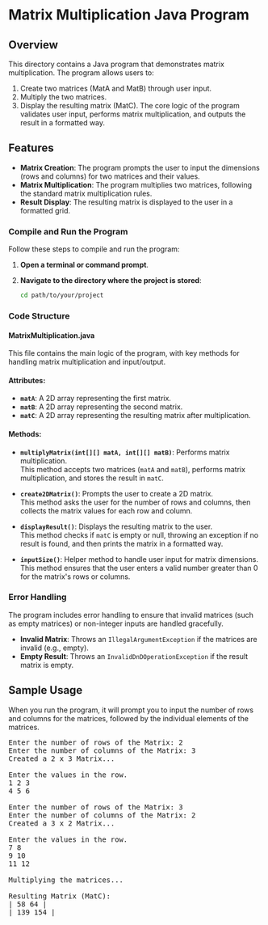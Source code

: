 ﻿# Matrix Multiplication Java Program
## Overview
This directory contains a Java program that demonstrates matrix multiplication. The program allows users to:

1. Create two matrices (MatA and MatB) through user input.
2. Multiply the two matrices.
3. Display the resulting matrix (MatC).
The core logic of the program validates user input, performs matrix multiplication, and outputs the result in a formatted way.

## Features
- **Matrix Creation**: The program prompts the user to input the dimensions (rows and columns) for two matrices and their values.
- **Matrix Multiplication**: The program multiplies two matrices, following the standard matrix multiplication rules.
- **Result Display**: The resulting matrix is displayed to the user in a formatted grid.

### Compile and Run the Program

Follow these steps to compile and run the program:

1. **Open a terminal or command prompt**.

2. **Navigate to the directory where the project is stored**:

   ```bash
   cd path/to/your/project

### Code Structure

#### MatrixMultiplication.java

This file contains the main logic of the program, with key methods for handling matrix multiplication and input/output.

#### Attributes:
- **`matA`**: A 2D array representing the first matrix.
- **`matB`**: A 2D array representing the second matrix.
- **`matC`**: A 2D array representing the resulting matrix after multiplication.

#### Methods:

- **`multiplyMatrix(int[][] matA, int[][] matB)`**: Performs matrix multiplication.  
  This method accepts two matrices (`matA` and `matB`), performs matrix multiplication, and stores the result in `matC`.

- **`create2DMatrix()`**: Prompts the user to create a 2D matrix.  
  This method asks the user for the number of rows and columns, then collects the matrix values for each row and column.

- **`displayResult()`**: Displays the resulting matrix to the user.  
  This method checks if `matC` is empty or null, throwing an exception if no result is found, and then prints the matrix in a formatted way.

- **`inputSize()`**: Helper method to handle user input for matrix dimensions.  
  This method ensures that the user enters a valid number greater than 0 for the matrix's rows or columns.

### Error Handling

The program includes error handling to ensure that invalid matrices (such as empty matrices) or non-integer inputs are handled gracefully.

- **Invalid Matrix**: Throws an `IllegalArgumentException` if the matrices are invalid (e.g., empty).
- **Empty Result**: Throws an `InvalidDnDOperationException` if the result matrix is empty.

## Sample Usage
When you run the program, it will prompt you to input the number of rows and columns for the matrices, followed by the individual elements of the matrices.
<pre>Enter the number of rows of the Matrix: 2
Enter the number of columns of the Matrix: 3
Created a 2 x 3 Matrix...

Enter the values in the row.
1 2 3
4 5 6

Enter the number of rows of the Matrix: 3
Enter the number of columns of the Matrix: 2
Created a 3 x 2 Matrix...

Enter the values in the row.
7 8
9 10
11 12

Multiplying the matrices...

Resulting Matrix (MatC):
| 58 64 |
| 139 154 |</pre>